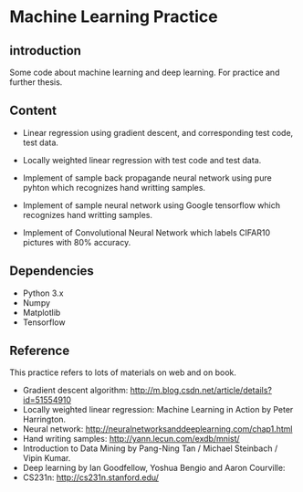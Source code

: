 # Machine Learning Practice

## introduction ##

Some code about machine learning and deep learning. For practice and further thesis.   

## Content ##
 - Linear regression using gradient descent, and corresponding test code, test data.   

 - Locally weighted linear regression with test code and test data.   

 - Implement of sample back propagande neural network using pure pyhton which recognizes hand writting samples.    

 - Implement of sample neural network using Google tensorflow which recognizes hand writting samples.   

 - Implement of Convolutional Neural Network which labels CIFAR10 pictures with 80% accuracy.

## Dependencies ##

 - Python 3.x   
 - Numpy   
 - Matplotlib   
 - Tensorflow   

## Reference ##

This practice refers to lots of materials on web and on book.   
 - Gradient descent algorithm: http://m.blog.csdn.net/article/details?id=51554910   
 - Locally weighted linear regression: Machine Learning in Action by Peter Harrington.   
 - Neural network: http://neuralnetworksanddeeplearning.com/chap1.html   
 - Hand writing samples: http://yann.lecun.com/exdb/mnist/
 - Introduction to Data Mining by Pang-Ning Tan / Michael Steinbach / Vipin Kumar.   
 - Deep learning by Ian Goodfellow, Yoshua Bengio and Aaron Courville: 
 - CS231n: http://cs231n.stanford.edu/


